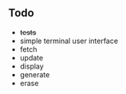 ## Todo

- ~~tests~~
- simple terminal user interface
- fetch
- update
- display
- generate
- erase
